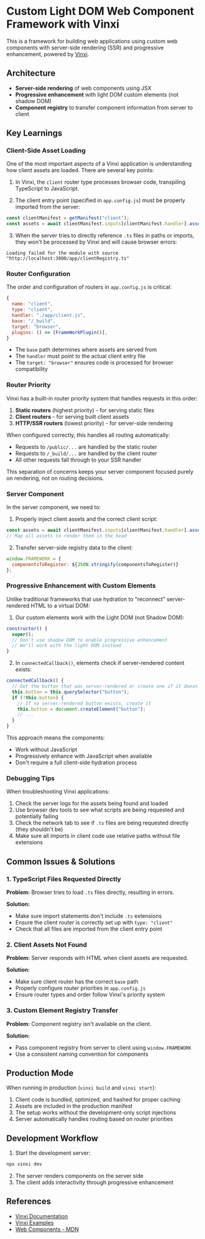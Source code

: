 # Custom Light DOM Web Component Framework with Vinxi

This is a framework for building web applications using custom web components with server-side rendering (SSR) and progressive enhancement, powered by [Vinxi](https://github.com/nksaraf/vinxi).

## Architecture

- **Server-side rendering** of web components using JSX
- **Progressive enhancement** with light DOM custom elements (not shadow DOM)
- **Component registry** to transfer component information from server to client

## Key Learnings

### Client-Side Asset Loading

One of the most important aspects of a Vinxi application is understanding how client assets are loaded. There are several key points:

1. In Vinxi, the `client` router type processes browser code, transpiling TypeScript to JavaScript.

2. The client entry point (specified in `app.config.js`) must be properly imported from the server:

```js
const clientManifest = getManifest("client");
const assets = await clientManifest.inputs[clientManifest.handler].assets();
```

3. When the server tries to directly reference `.ts` files in paths or imports, they won't be processed by Vinxi and will cause browser errors:

```
Loading failed for the module with source "http://localhost:3000/app/clientRegistry.ts"
```

### Router Configuration

The order and configuration of routers in `app.config.js` is critical:

```js
{
  name: "client",
  type: "client",
  handler: "./app/client.js",
  base: "/_build",
  target: "browser",
  plugins: () => [FrameWorkPlugin()],
}
```

- The `base` path determines where assets are served from
- The `handler` must point to the actual client entry file
- The `target: "browser"` ensures code is processed for browser compatibility

### Router Priority

Vinxi has a built-in router priority system that handles requests in this order:

1. **Static routers** (highest priority) - for serving static files
2. **Client routers** - for serving built client assets
3. **HTTP/SSR routers** (lowest priority) - for server-side rendering

When configured correctly, this handles all routing automatically:

- Requests to `/public/...` are handled by the static router
- Requests to `/_build/...` are handled by the client router
- All other requests fall through to your SSR handler

This separation of concerns keeps your server component focused purely on rendering, not on routing decisions.

### Server Component

In the server component, we need to:

1. Properly inject client assets and the correct client script:

```js
const assets = await clientManifest.inputs[clientManifest.handler].assets();
// Map all assets to render them in the head
```

2. Transfer server-side registry data to the client:

```js
window.FRAMEWORK = {
  componentsToRegister: ${JSON.stringify(componentsToRegister)}
};
```

### Progressive Enhancement with Custom Elements

Unlike traditional frameworks that use hydration to "reconnect" server-rendered HTML to a virtual DOM:

1. Our custom elements work with the Light DOM (not Shadow DOM):

```js
constructor() {
  super();
  // Don't use shadow DOM to enable progressive enhancement
  // We'll work with the light DOM instead
}
```

2. In `connectedCallback()`, elements check if server-rendered content exists:

```js
connectedCallback() {
  // Get the button that was server-rendered or create one if it doesn't exist
  this.button = this.querySelector("button");
  if (!this.button) {
    // If no server-rendered button exists, create it
    this.button = document.createElement("button");
    // ...
  }
}
```

This approach means the components:

- Work without JavaScript
- Progressively enhance with JavaScript when available
- Don't require a full client-side hydration process

### Debugging Tips

When troubleshooting Vinxi applications:

1. Check the server logs for the assets being found and loaded
2. Use browser dev tools to see what scripts are being requested and potentially failing
3. Check the network tab to see if `.ts` files are being requested directly (they shouldn't be)
4. Make sure all imports in client code use relative paths without file extensions

## Common Issues & Solutions

### 1. TypeScript Files Requested Directly

**Problem:** Browser tries to load `.ts` files directly, resulting in errors.

**Solution:**

- Make sure import statements don't include `.ts` extensions
- Ensure the client router is correctly set up with `type: "client"`
- Check that all files are imported from the client entry point

### 2. Client Assets Not Found

**Problem:** Server responds with HTML when client assets are requested.

**Solution:**

- Make sure client router has the correct `base` path
- Properly configure router priorities in `app.config.js`
- Ensure router types and order follow Vinxi's priority system

### 3. Custom Element Registry Transfer

**Problem:** Component registry isn't available on the client.

**Solution:**

- Pass component registry from server to client using `window.FRAMEWORK`
- Use a consistent naming convention for components

## Production Mode

When running in production (`vinxi build` and `vinxi start`):

1. Client code is bundled, optimized, and hashed for proper caching
2. Assets are included in the production manifest
3. The setup works without the development-only script injections
4. Server automatically handles routing based on router priorities

## Development Workflow

1. Start the development server:

```bash
npx vinxi dev
```

2. The server renders components on the server side
3. The client adds interactivity through progressive enhancement

## References

- [Vinxi Documentation](https://vinxi.vercel.app/)
- [Vinxi Examples](https://github.com/nksaraf/vinxi/tree/main/examples)
- [Web Components - MDN](https://developer.mozilla.org/en-US/docs/Web/Web_Components)
